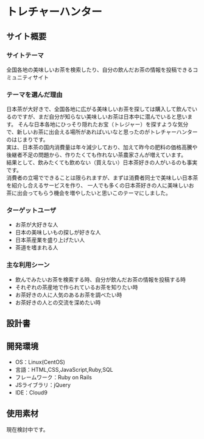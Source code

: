 # トレチャーハンター
## サイト概要
### サイトテーマ
全国各地の美味しいお茶を検索したり、自分の飲んだお茶の情報を投稿できるコミュニティサイト

### テーマを選んだ理由
日本茶が大好きで、全国各地に広がる美味しいお茶を探しては購入して飲んでいるのですが、まだ自分が知らない美味しいお茶は日本中に潜んでいると思います。
そんな日本各地にひっそり隠れたお宝（トレジャー）を探すような気分で、新しいお茶に出会える場所があればいいなと思ったのがトレチャーハンターのはじまりです。  
実は、日本茶の国内消費量は年々減少しており、加えて昨今の肥料の価格高騰や後継者不足の問題から、作りたくても作れない茶農家さんが増えています。  
結果として、飲みたくても飲めない（買えない）日本茶好きの人がいるのも事実です。  
消費者の立場でできることは限られますが、まずは消費者同士で美味しい日本茶を紹介し合えるサービスを作り、
一人でも多くの日本茶好きの人に美味しいお茶に出会ってもらう機会を増やしたいと思いこのテーマにしました。


### ターゲットユーザ
- お茶が大好きな人
- 日本の美味しいもの探しが好きな人
- 日本茶産業を盛り上げたい人
- 茶道を嗜まれる人

### 主な利用シーン
- 飲んでみたいお茶を検索する時、自分が飲んだお茶の情報を投稿する時
- それぞれの茶産地で作られているお茶を知りたい時
- お茶好きの人に人気のあるお茶を調べたい時
- お茶好きの人との交流を深めたい時

## 設計書


## 開発環境
- OS：Linux(CentOS)
- 言語：HTML,CSS,JavaScript,Ruby,SQL
- フレームワーク：Ruby on Rails
- JSライブラリ：jQuery
- IDE：Cloud9

## 使用素材
現在検討中です。